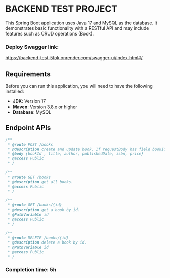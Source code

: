 # BACKEND TEST PROJECT

This Spring Boot application uses Java 17 and MySQL as the database. It demonstrates basic functionality with a RESTful API and may include features such as CRUD operations (Book).

### Deploy Swagger link: 
https://backend-test-5fok.onrender.com/swagger-ui/index.html#/

## Requirements

Before you can run this application, you will need to have the following installed:

- **JDK**: Version 17 
- **Maven**: Version 3.8.x or higher
- **Database**: MySQL

## Endpoint APIs

```javascript
/**
 * @route POST /books
 * @description create and update book. If requestBody has field bookId then api will be update.
 * @body {bookId , title, author, publishedDate, isbn, price}
 * @access Public
 * /
```

```javascript
/**
 * @route GET /books
 * @description get all books.
 * @access Public
 * /
```

```javascript
/**
 * @route GET /books/{id}
 * @description get a book by id.
 * @PathVariable id
 * @access Public
 * /
```

```javascript
/**
 * @route DELETE /books/{id}
 * @description delete a book by id.
 * @PathVariable id
 * @access Public
 * /
```

###  Completion time: 5h

